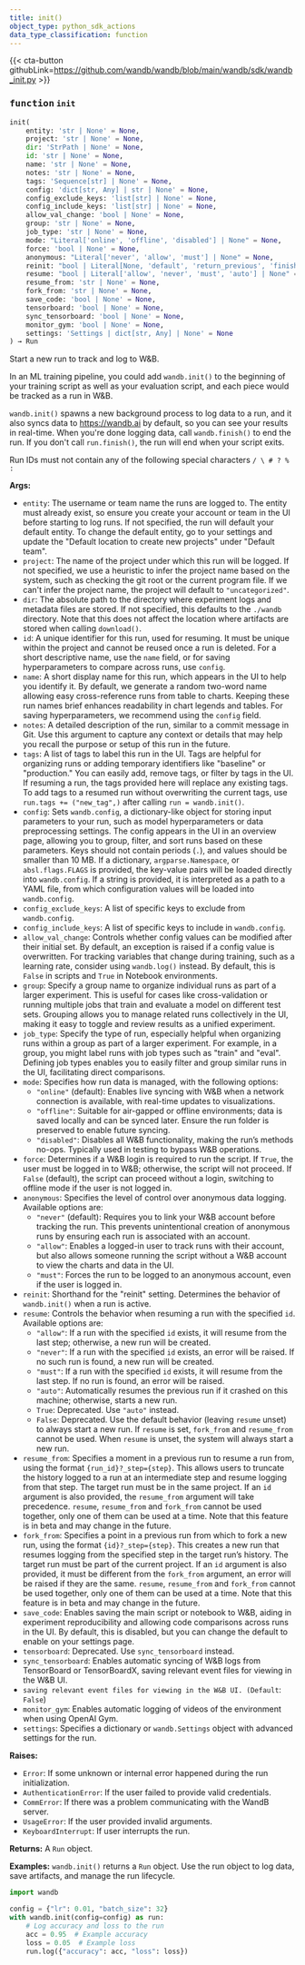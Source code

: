 ```yaml
---
title: init()
object_type: python_sdk_actions
data_type_classification: function
---
```


{{< cta-button githubLink=https://github.com/wandb/wandb/blob/main/wandb/sdk/wandb_init.py >}}




### <kbd>function</kbd> `init`

```python
init(
    entity: 'str | None' = None,
    project: 'str | None' = None,
    dir: 'StrPath | None' = None,
    id: 'str | None' = None,
    name: 'str | None' = None,
    notes: 'str | None' = None,
    tags: 'Sequence[str] | None' = None,
    config: 'dict[str, Any] | str | None' = None,
    config_exclude_keys: 'list[str] | None' = None,
    config_include_keys: 'list[str] | None' = None,
    allow_val_change: 'bool | None' = None,
    group: 'str | None' = None,
    job_type: 'str | None' = None,
    mode: "Literal['online', 'offline', 'disabled'] | None" = None,
    force: 'bool | None' = None,
    anonymous: "Literal['never', 'allow', 'must'] | None" = None,
    reinit: "bool | Literal[None, 'default', 'return_previous', 'finish_previous', 'create_new']" = None,
    resume: "bool | Literal['allow', 'never', 'must', 'auto'] | None" = None,
    resume_from: 'str | None' = None,
    fork_from: 'str | None' = None,
    save_code: 'bool | None' = None,
    tensorboard: 'bool | None' = None,
    sync_tensorboard: 'bool | None' = None,
    monitor_gym: 'bool | None' = None,
    settings: 'Settings | dict[str, Any] | None' = None
) → Run
```

Start a new run to track and log to W&B. 

In an ML training pipeline, you could add `wandb.init()` to the beginning of your training script as well as your evaluation script, and each piece would be tracked as a run in W&B. 

`wandb.init()` spawns a new background process to log data to a run, and it also syncs data to https://wandb.ai by default, so you can see your results in real-time. When you're done logging data, call `wandb.finish()` to end the run. If you don't call `run.finish()`, the run will end when your script exits. 

Run IDs must not contain any of the following special characters `/ \ # ? % :` 



**Args:**
 
 - `entity`:  The username or team name the runs are logged to.  The entity must already exist, so ensure you create your account  or team in the UI before starting to log runs. If not specified, the  run will default your default entity. To change the default entity,  go to your settings and update the  "Default location to create new projects" under "Default team". 
 - `project`:  The name of the project under which this run will be logged.  If not specified, we use a heuristic to infer the project name based  on the system, such as checking the git root or the current program  file. If we can't infer the project name, the project will default to  `"uncategorized"`. 
 - `dir`:  The absolute path to the directory where experiment logs and  metadata files are stored. If not specified, this defaults  to the `./wandb` directory. Note that this does not affect the  location where artifacts are stored when calling `download()`. 
 - `id`:  A unique identifier for this run, used for resuming. It must be unique  within the project and cannot be reused once a run is deleted. For  a short descriptive name, use the `name` field,  or for saving hyperparameters to compare across runs, use `config`. 
 - `name`:  A short display name for this run, which appears in the UI to help  you identify it. By default, we generate a random two-word name  allowing easy cross-reference runs from table to charts. Keeping these  run names brief enhances readability in chart legends and tables. For  saving hyperparameters, we recommend using the `config` field. 
 - `notes`:  A detailed description of the run, similar to a commit message in  Git. Use this argument to capture any context or details that may  help you recall the purpose or setup of this run in the future. 
 - `tags`:  A list of tags to label this run in the UI. Tags are helpful for  organizing runs or adding temporary identifiers like "baseline" or  "production." You can easily add, remove tags, or filter by tags in  the UI.  If resuming a run, the tags provided here will replace any existing  tags. To add tags to a resumed run without overwriting the current  tags, use `run.tags += ("new_tag",)` after calling `run = wandb.init()`. 
 - `config`:  Sets `wandb.config`, a dictionary-like object for storing input  parameters to your run, such as model hyperparameters or data  preprocessing settings.  The config appears in the UI in an overview page, allowing you to  group, filter, and sort runs based on these parameters.  Keys should not contain periods (`.`), and values should be  smaller than 10 MB.  If a dictionary, `argparse.Namespace`, or `absl.flags.FLAGS` is  provided, the key-value pairs will be loaded directly into  `wandb.config`.  If a string is provided, it is interpreted as a path to a YAML file,  from which configuration values will be loaded into `wandb.config`. 
 - `config_exclude_keys`:  A list of specific keys to exclude from `wandb.config`. 
 - `config_include_keys`:  A list of specific keys to include in `wandb.config`. 
 - `allow_val_change`:  Controls whether config values can be modified after their  initial set. By default, an exception is raised if a config value is  overwritten. For tracking variables that change during training, such as  a learning rate, consider using `wandb.log()` instead. By default, this  is `False` in scripts and `True` in Notebook environments. 
 - `group`:  Specify a group name to organize individual runs as part of a larger  experiment. This is useful for cases like cross-validation or running  multiple jobs that train and evaluate a model on different test sets.  Grouping allows you to manage related runs collectively in the UI,  making it easy to toggle and review results as a unified experiment. 
 - `job_type`:  Specify the type of run, especially helpful when organizing runs  within a group as part of a larger experiment. For example, in a group,  you might label runs with job types such as "train" and "eval".  Defining job types enables you to easily filter and group similar runs  in the UI, facilitating direct comparisons. 
 - `mode`:  Specifies how run data is managed, with the following options: 
    - `"online"` (default): Enables live syncing with W&B when a network  connection is available, with real-time updates to visualizations. 
    - `"offline"`: Suitable for air-gapped or offline environments; data  is saved locally and can be synced later. Ensure the run folder  is preserved to enable future syncing. 
    - `"disabled"`: Disables all W&B functionality, making the run’s methods  no-ops. Typically used in testing to bypass W&B operations. 
 - `force`:  Determines if a W&B login is required to run the script. If `True`,  the user must be logged in to W&B; otherwise, the script will not  proceed. If `False` (default), the script can proceed without a login,  switching to offline mode if the user is not logged in. 
 - `anonymous`:  Specifies the level of control over anonymous data logging.  Available options are: 
    - `"never"` (default): Requires you to link your W&B account before  tracking the run. This prevents unintentional creation of anonymous  runs by ensuring each run is associated with an account. 
    - `"allow"`: Enables a logged-in user to track runs with their account,  but also allows someone running the script without a W&B account  to view the charts and data in the UI. 
    - `"must"`: Forces the run to be logged to an anonymous account, even  if the user is logged in. 
 - `reinit`:  Shorthand for the "reinit" setting. Determines the behavior of  `wandb.init()` when a run is active. 
 - `resume`:  Controls the behavior when resuming a run with the specified `id`.  Available options are: 
    - `"allow"`: If a run with the specified `id` exists, it will resume  from the last step; otherwise, a new run will be created. 
    - `"never"`: If a run with the specified `id` exists, an error will  be raised. If no such run is found, a new run will be created. 
    - `"must"`: If a run with the specified `id` exists, it will resume  from the last step. If no run is found, an error will be raised. 
    - `"auto"`: Automatically resumes the previous run if it crashed on  this machine; otherwise, starts a new run. 
    - `True`: Deprecated. Use `"auto"` instead. 
    - `False`: Deprecated. Use the default behavior (leaving `resume`  unset) to always start a new run.  If `resume` is set, `fork_from` and `resume_from` cannot be  used. When `resume` is unset, the system will always start a new run. 
 - `resume_from`:  Specifies a moment in a previous run to resume a run from,  using the format `{run_id}?_step={step}`. This allows users to truncate  the history logged to a run at an intermediate step and resume logging  from that step. The target run must be in the same project.  If an `id` argument is also provided, the `resume_from` argument will  take precedence.  `resume`, `resume_from` and `fork_from` cannot be used together, only  one of them can be used at a time.  Note that this feature is in beta and may change in the future. 
 - `fork_from`:  Specifies a point in a previous run from which to fork a new  run, using the format `{id}?_step={step}`. This creates a new run that  resumes logging from the specified step in the target run’s history.  The target run must be part of the current project.  If an `id` argument is also provided, it must be different from the  `fork_from` argument, an error will be raised if they are the same.  `resume`, `resume_from` and `fork_from` cannot be used together, only  one of them can be used at a time.  Note that this feature is in beta and may change in the future. 
 - `save_code`:  Enables saving the main script or notebook to W&B, aiding in  experiment reproducibility and allowing code comparisons across runs in  the UI. By default, this is disabled, but you can change the default to  enable on your settings page. 
 - `tensorboard`:  Deprecated. Use `sync_tensorboard` instead. 
 - `sync_tensorboard`:  Enables automatic syncing of W&B logs from TensorBoard  or TensorBoardX, saving relevant event files for viewing in the W&B UI. 
 - `saving relevant event files for viewing in the W&B UI. (Default`:  `False`) 
 - `monitor_gym`:  Enables automatic logging of videos of the environment when  using OpenAI Gym. 
 - `settings`:  Specifies a dictionary or `wandb.Settings` object with advanced  settings for the run. 



**Raises:**
 
 - `Error`:  If some unknown or internal error happened during the run  initialization. 
 - `AuthenticationError`:  If the user failed to provide valid credentials. 
 - `CommError`:  If there was a problem communicating with the WandB server. 
 - `UsageError`:  If the user provided invalid arguments. 
 - `KeyboardInterrupt`:  If user interrupts the run. 



**Returns:**
 A `Run` object. 





**Examples:**
 `wandb.init()` returns a `Run` object. Use the run object to log data, save artifacts, and manage the run lifecycle. 

```python
import wandb

config = {"lr": 0.01, "batch_size": 32}
with wandb.init(config=config) as run:
    # Log accuracy and loss to the run
    acc = 0.95  # Example accuracy
    loss = 0.05  # Example loss
    run.log({"accuracy": acc, "loss": loss})
``` 
